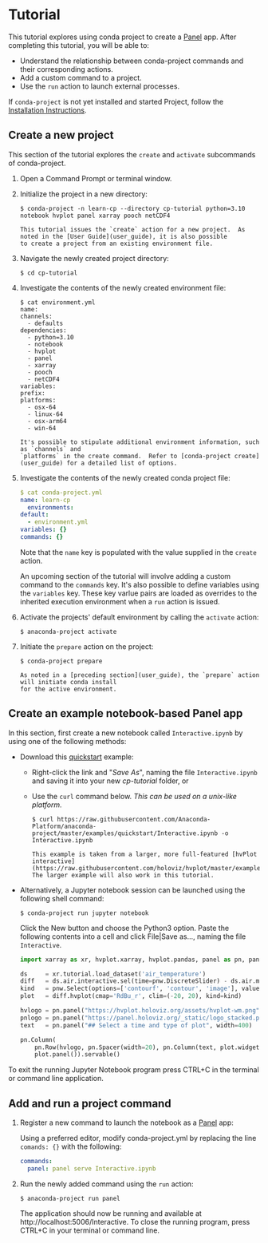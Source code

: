# Tutorial

This tutorial explores using conda project to create a [Panel](https://panel.holoviz.org) app.
After completing this tutorial, you will be able to:

 * Understand the relationship between conda-project commands and their corresponding actions.
 * Add a custom command to a project.
 * Use the `run` action to launch external processes.

If `conda-project` is not yet installed and started Project, follow the [Installation Instructions](index).

## Create a new project

This section of the tutorial explores the `create` and `activate` subcommands of conda-project.

1. Open a Command Prompt or terminal window.

2. Initialize the project in a new directory:
   ```shell
   $ conda-project -n learn-cp --directory cp-tutorial python=3.10 notebook hvplot panel xarray pooch netCDF4
   ```

   ```{note}
   This tutorial issues the `create` action for a new project.  As noted in the [User Guide](user_guide), it is also possible
   to create a project from an existing environment file.
   ```

3. Navigate the newly created project directory:
   ```shell
   $ cd cp-tutorial
   ```

4. Investigate the contents of the newly created environment file:
   ```shell
   $ cat environment.yml
   name:
   channels:
     - defaults
   dependencies:
     - python=3.10
     - notebook
     - hvplot
     - panel
     - xarray
     - pooch
     - netCDF4
   variables:
   prefix:
   platforms:
     - osx-64
     - linux-64
     - osx-arm64
     - win-64
   ```

   ```{note}
   It's possible to stipulate additional environment information, such as `channels` and
   `platforms` in the create command.  Refer to [conda-project create](user_guide) for a detailed list of options.
   ```

5. Investigate the contents of the newly created conda project file:
   ```yaml
   $ cat conda-project.yml
   name: learn-cp
     environments:
   default:
     - environment.yml
   variables: {}
   commands: {}
   ```

   Note that the `name` key is populated with the value supplied in the `create` action.

   An upcoming section of the tutorial will involve adding a custom command to the `commands` key. It's also
   possible to define variables using the `variables` key.  These key varlue pairs are loaded as overrides
   to the inherited execution environment when a `run` action is issued.

6. Activate the projects' default environment by calling the `activate` action:
   ```shell
   $ anaconda-project activate
   ```

7. Initiate the `prepare` action on the project:
   ```shell
   $ conda-project prepare
   ```

   ```{note}
   As noted in a [preceding section](user_guide), the `prepare` action will initiate conda install
   for the active environment.
   ```

## Create an example notebook-based Panel app

In this section, first create a new notebook called ``Interactive.ipynb`` by using one of the following methods:

 * Download this [quickstart](https://raw.githubusercontent.com/Anaconda-Platform/anaconda-project/master/examples/quickstart/Interactive.ipynb) example:

   * Right-click the link and "*Save As*", naming the file ``Interactive.ipynb`` and saving it into your new *cp-tutorial* folder, or

   * Use the ``curl`` command below. *This can be used on a unix-like platform.*
     ```shell
     $ curl https://raw.githubusercontent.com/Anaconda-Platform/anaconda-project/master/examples/quickstart/Interactive.ipynb -o Interactive.ipynb
     ```

     ```{note}
     This example is taken from a larger, more full-featured [hvPlot interactive](https://raw.githubusercontent.com/holoviz/hvplot/master/examples/user_guide/Interactive.ipynb).
     The larger example will also work in this tutorial.
     ```

 * Alternatively, a Jupyter notebook session can be launched using the following shell command:

   ```shell
   $ conda-project run jupyter notebook
   ```

   Click the New button and choose the Python3 option. Paste the following contents into a cell and click File|Save as..., naming the file ``Interactive``.

     ```python
     import xarray as xr, hvplot.xarray, hvplot.pandas, panel as pn, panel.widgets as pnw

     ds     = xr.tutorial.load_dataset('air_temperature')
     diff   = ds.air.interactive.sel(time=pnw.DiscreteSlider) - ds.air.mean('time')
     kind   = pnw.Select(options=['contourf', 'contour', 'image'], value='image')
     plot   = diff.hvplot(cmap='RdBu_r', clim=(-20, 20), kind=kind)

     hvlogo = pn.panel("https://hvplot.holoviz.org/assets/hvplot-wm.png", width=100)
     pnlogo = pn.panel("https://panel.holoviz.org/_static/logo_stacked.png", width=100)
     text   = pn.panel("## Select a time and type of plot", width=400)

     pn.Column(
         pn.Row(hvlogo, pn.Spacer(width=20), pn.Column(text, plot.widgets()), pnlogo),
         plot.panel()).servable()
     ```

  To exit the running Jupyter Notebook program press CTRL+C in the terminal or command line application.


## Add and run a project command

1. Register a new command to launch the notebook as a [Panel](https://panel.holoviz.org) app:

   Using a preferred editor, modify conda-project.yml by replacing the line `comands: {}` with the following:
   ```yaml
   commands:
     panel: panel serve Interactive.ipynb
   ```

2. Run the newly added command using the `run` action:
   ```shell
   $ anaconda-project run panel
   ```

   The application should now be running and available at http://localhost:5006/Interactive. To  close the running program,
   press CTRL+C in your terminal or command line.
